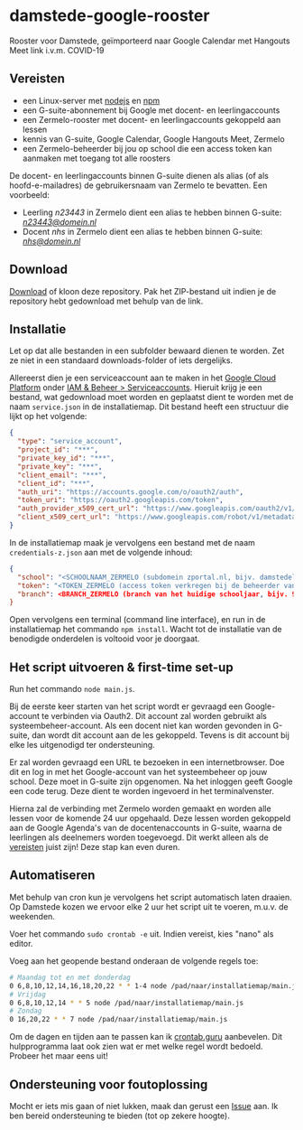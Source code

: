 # damstede-google-rooster
Rooster voor Damstede, geïmporteerd naar Google Calendar met Hangouts Meet link i.v.m. COVID-19

## Vereisten

- een Linux-server met [nodejs](https://nodejs.org/) en [npm](https://www.npmjs.com/get-npm)
- een G-suite-abonnement bij Google met docent- en leerlingaccounts
- een Zermelo-rooster met docent- en leerlingaccounts gekoppeld aan lessen
- kennis van G-suite, Google Calendar, Google Hangouts Meet, Zermelo
- een Zermelo-beheerder bij jou op school die een access token kan aanmaken met toegang tot alle roosters

De docent- en leerlingaccounts binnen G-suite dienen als alias (of als hoofd-e-mailadres) de gebruikersnaam van Zermelo te bevatten. Een voorbeeld:

- Leerling *n23443* in Zermelo dient een alias te hebben binnen G-suite: *n23443@domein.nl*
- Docent *nhs* in Zermelo dient een alias te hebben binnen G-suite: *nhs@domein.nl*



## Download
[Download](https://github.com/FreekBes/damstede-google-rooster/archive/master.zip) of kloon deze repository. Pak het ZIP-bestand uit indien je de repository hebt gedownload met behulp van de link.

## Installatie
Let op dat alle bestanden in een subfolder bewaard dienen te worden. Zet ze niet in een standaard downloads-folder of iets dergelijks.

Allereerst dien je een serviceaccount aan te maken in het [Google Cloud Platform](https://console.cloud.google.com/) onder [IAM & Beheer > Serviceaccounts](https://console.cloud.google.com/iam-admin/serviceaccounts). Hieruit krijg je een bestand, wat gedownload moet worden en geplaatst dient te worden met de naam `service.json` in de installatiemap. Dit bestand heeft een structuur die lijkt op het volgende:

```json
{
  "type": "service_account",
  "project_id": "***",
  "private_key_id": "***",
  "private_key": "***",
  "client_email": "***",
  "client_id": "***",
  "auth_uri": "https://accounts.google.com/o/oauth2/auth",
  "token_uri": "https://oauth2.googleapis.com/token",
  "auth_provider_x509_cert_url": "https://www.googleapis.com/oauth2/v1/certs",
  "client_x509_cert_url": "https://www.googleapis.com/robot/v1/metadata/x509/***"
}
```

In de installatiemap maak je vervolgens een bestand met de naam `credentials-z.json` aan met de volgende inhoud:

```json
{
  "school": "<SCHOOLNAAM_ZERMELO (subdomein zportal.nl, bijv. damstedelyceum)>",
  "token": "<TOKEN_ZERMELO (access token verkregen bij de beheerder van Zermelo op jouw school)>",
  "branch": <BRANCH_ZERMELO (branch van het huidige schooljaar, bijv. 901)>"
}
```

Open vervolgens een terminal (command line interface), en run in de installatiemap het commando `npm install`. Wacht tot de installatie van de benodigde onderdelen is voltooid voor je doorgaat.


## Het script uitvoeren & first-time set-up

Run het commando `node main.js`.

Bij de eerste keer starten van het script wordt er gevraagd een Google-account te verbinden via Oauth2. Dit account zal worden gebruikt als systeembeheer-account. Als een docent niet kan worden gevonden in G-suite, dan wordt dit account aan de les gekoppeld. Tevens is dit account bij elke les uitgenodigd ter ondersteuning.

Er zal worden gevraagd een URL te bezoeken in een internetbrowser. Doe dit en log in met het Google-account van het systeembeheer op jouw school. Deze moet in G-suite zijn opgenomen. Na het inloggen geeft Google een code terug. Deze dient te worden ingevoerd in het terminalvenster.

Hierna zal de verbinding met Zermelo worden gemaakt en worden alle lessen voor de komende 24 uur opgehaald. Deze lessen worden gekoppeld aan de Google Agenda's van de docentenaccounts in G-suite, waarna de leerlingen als deelnemers worden toegevoegd. Dit werkt alleen als de [vereisten](https://github.com/FreekBes/damstede-google-rooster/#vereisten) juist zijn! Deze stap kan even duren.


## Automatiseren

Met behulp van cron kun je vervolgens het script automatisch laten draaien. Op Damstede kozen we ervoor elke 2 uur het script uit te voeren, m.u.v. de weekenden.

Voer het commando `sudo crontab -e` uit. Indien vereist, kies "nano" als editor.

Voeg aan het geopende bestand onderaan de volgende regels toe:
```bash
# Maandag tot en met donderdag
0 6,8,10,12,14,16,18,20,22 * * 1-4 node /pad/naar/installatiemap/main.js
# Vrijdag
0 6,8,10,12,14 * * 5 node /pad/naar/installatiemap/main.js
# Zondag
0 16,20,22 * * 7 node /pad/naar/installatiemap/main.js
```

Om de dagen en tijden aan te passen kan ik [crontab.guru](https://crontab.guru/) aanbevelen. Dit hulpprogramma laat ook zien wat er met welke regel wordt bedoeld. Probeer het maar eens uit!


## Ondersteuning voor foutoplossing

Mocht er iets mis gaan of niet lukken, maak dan gerust een [Issue](https://github.com/FreekBes/damstede-google-rooster/issues) aan. Ik ben bereid ondersteuning te bieden (tot op zekere hoogte).
